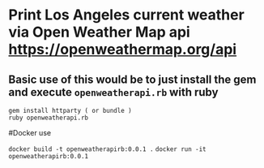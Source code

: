 # Print Los Angeles current weather via Open Weather Map api  https://openweathermap.org/api
## Basic use of this would be to just install the gem and execute `openweatherapi.rb` with ruby

```
gem install httparty ( or bundle ) 
ruby openweatherapi.rb
```

#Docker use

`docker build -t openweatherapirb:0.0.1 .`
`docker run -it openweatherapirb:0.0.1`
